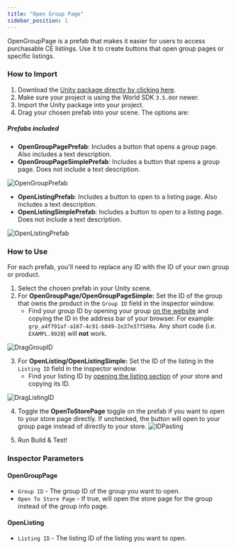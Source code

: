 ```yaml
---
title: "Open Group Page"
sidebar_position: 1
---
```


OpenGroupPage is a prefab that makes it easier for users to access purchasable CE listings. Use it to create buttons that open group pages or specific listings.

### How to Import
1. Download the [Unity package directly by clicking here](https://cdn.sanity.io/files/yvg0vlb9/production/b9892641f181ea9b05c355f7ced5b0c0ccd5a693.unitypackage).
2. Make sure your project is using the World SDK `3.5.0`or newer.
3. Import the Unity package into your project.
4. Drag your chosen prefab into your scene. The options are:

##### Prefabs included
* **OpenGroupPagePrefab**: Includes a button that opens a group page. Also includes a text description.
* **OpenGroupPageSimplePrefab**: Includes a button that opens a group page. Does not include a text description.

![OpenGroupPrefab](/img/economy/examples/Comparison-OpenGroupPage.png "Compares group prefabs.")

* **OpenListingPrefab**: Includes a button to open to a listing page. Also includes a text description.
* **OpenListingSimplePrefab**: Includes a button to open to a listing page. Does not include a text description.

![OpenListingPrefab](/img/economy/examples/Comparison-OpenListing.png "Compares listing prefabs.")

### How to Use

For each prefab, you'll need to replace any ID with the ID of your own group or product.

1. Select the chosen prefab in your Unity scene.
2. For **OpenGroupPage/OpenGroupPageSimple:** Set the ID of the group that owns the product in the `Group ID` field in the inspector window.
    -   Find your group ID by opening your group [on the website](https://vrchat.com/home/groups) and copying the ID in the address bar of your browser. For example: `grp_a4f791af-a167-4c91-b849-2e37e37f509a`. Any short code (i.e. `EXAMPL.9920`) will **not** work.

![DragGroupID](/img/economy/examples/Group-Id-Copying.png "Where to put the group ID.")

3. For **OpenListing/OpenListingSimple:** Set the ID of the listing in the `Listing ID` field in the inspector window.
    - Find your listing ID by [opening the listing section](https://vrchat.com/b/monetization/home/marketplace/storefront/listings) of your store and copying its ID. 

![DragListingID](/img/economy/examples/Listing-Id-Copying.png "Where to put the listing ID.")

4. Toggle the **OpenToStorePage** toggle on the prefab if you want to open to your store page directly. If unchecked, the button will open to your group page instead of directly to your store.
![IDPasting](/img/economy/examples/Group-versus-Store-links.png "Instructions on finding and pasting IDs.")

4. Run Build & Test!

### Inspector Parameters

#### OpenGroupPage 
* `Group ID` - The group ID of the group you want to open.
* `Open To Store Page` - If true, will open the store page for the group instead of the group info page.

#### OpenListing 
* `Listing ID` - The listing ID of the listing you want to open.
